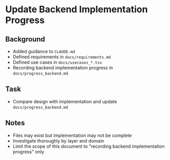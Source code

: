 # Update Backend Implementation Progress

## Background

- Added guidance to `CLAUDE.md`
- Defined requirements in `docs/requirements.md`
- Defined use cases in `docs/usecases_*.tsv`
- Recording backend implementation progress in `docs/progress_backend.md`

## Task

- Compare design with implementation and update `docs/progress_backend.md`

## Notes

- Files may exist but implementation may not be complete
- Investigate thoroughly by layer and domain
- Limit the scope of this document to "recording backend implementation progress" only

